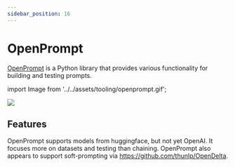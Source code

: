 ```yaml
---
sidebar_position: 16
---
```


# OpenPrompt

[OpenPrompt](https://thunlp.github.io/OpenPrompt/index.html) is a Python library
that provides various functionality for building and testing prompts.

import Image from '../../assets/tooling/openprompt.gif';

<div style={{textAlign: 'center'}}>
  <img src={Image} style={{width: "750px"}} />
</div>

## Features

OpenPrompt supports models from huggingface, but not yet OpenAI. It focuses more
on datasets and testing than chaining. OpenPrompt also appears to support 
soft-prompting via https://github.com/thunlp/OpenDelta.